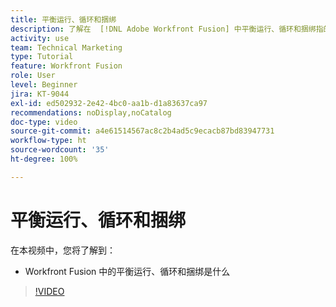 ```yaml
---
title: 平衡运行、循环和捆绑
description: 了解在  [!DNL Adobe Workfront Fusion] 中平衡运行、循环和捆绑指的是什么。
activity: use
team: Technical Marketing
type: Tutorial
feature: Workfront Fusion
role: User
level: Beginner
jira: KT-9044
exl-id: ed502932-2e42-4bc0-aa1b-d1a83637ca97
recommendations: noDisplay,noCatalog
doc-type: video
source-git-commit: a4e61514567ac8c2b4ad5c9ecacb87bd83947731
workflow-type: ht
source-wordcount: '35'
ht-degree: 100%

---
```


# 平衡运行、循环和捆绑

在本视频中，您将了解到：

* Workfront Fusion 中的平衡运行、循环和捆绑是什么

>[!VIDEO](https://video.tv.adobe.com/v/335285/?quality=12&learn=on)
